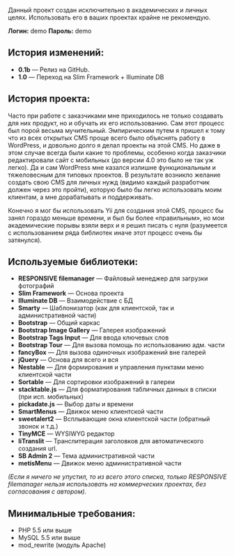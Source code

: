 Данный проект создан исключительно в академических и личных целях. Использовать его в ваших проектах крайне не рекомендую.

<b>Логин:</b> demo <b>Пароль:</b> demo

<h2>История изменений:</h2>
<ul>
<li><b>0.1b</b> — Релиз на GitHub.</li>
<li><b>1.0</b> — Переход на Slim Framework + Illuminate DB</li>
</ul>

<h2>История проекта:</h2>

Часто при работе с заказчиками мне приходилось не только создавать для них продукт, но и обучать их его использованию. Сам этот процесс был порой весьма мучительный. Эмпирическим путем я пришел к тому что из всех открытых CMS проще всего было объяснять работу в WordPress, и довольно долго я делал проекты на этой CMS. Но даже в этом случае всегда были какие то проблемы, особенно когда заказчики редактировали сайт с мобильных (до версии 4.0 это было не так уж легко). Да и сам  WordPress мне казался излишне функциональным и тяжеловесным для типовых проектов. В результате возникло желание создать свою CMS для личных нужд (видимо каждый разработчик должен через это пройти), которую было бы легко использовать моим клиентам, а мне дорабатывать и поддерживать. 

Конечно я мог бы использовать Yii для создания этой CMS, процесс бы занял гораздо меньше времени, и был бы более «правильным», но мои академические порывы взяли верх и я решил  писать с нуля (разумеется с использованием ряда библиотек иначе этот процесс очень бы затянулся). 


<h2>Используемые библиотеки:</h2>

<ul>
<li><b>RESPONSIVE filemanager</b> — Файловый менеджер для загрузки фотографий</li>
<li><b>Slim Framework</b> — Основа проекта</li>
<li><b>Illuminate DB</b> — Взаимодействие с БД</li>
<li><b>Smarty</b> — Шаблонизатор (как для клиентской, так и административной части)</li>
<li><b>Bootstrap</b> — Общий каркас</li>
<li><b>Bootstrap Image Gallery</b> — Галерея изображений</li>
<li><b>Bootstrap Tags Input</b> — Для ввода ключевых слов</li>
<li><b>Bootstrap Tour</b> — Для вызова помощь по использованию адм. части</li>
<li><b>fancyBox</b> — Для вызова одиночных изображений вне галерей</li>
<li><b>jQuery</b> — Основа для всего и вся</li>
<li><b>Nestable</b> — Для формирования и управления пунктами меню клиентской части</li>
<li><b>Sortable</b> — Для сортировки изображений в галереи</li>
<li><b>stacktable.js</b> — Для форматирования табличных данных в списки (при исп. мобильных)</li>
<li><b>pickadate.js</b> — Выбор даты и времени</li>
<li><b>SmartMenus</b> — Движок меню клиентской части</li>
<li><b>sweetalert2</b> — Всплывающие окна клиентской части (обратный звонок и т.д.)</li>
<li><b>TinyMCE</b> — WYSIWYG редактор</li>
<li><b>liTranslit</b> — Транслитерация заголовков для автоматического создания url.</li>
<li><b>SB Admin 2</b> — Тема административной части</li>
<li><b>metisMenu</b> — Движок меню административной части</li>
</ul>

<i>(Если я ничего не упустил, то из всего этого списка, только RESPONSIVE filemanager нельзя использовать на коммерческих проектах, без согласования с автором).</i>

<h2>Минимальные требования:</h2>
<ul>
<li>PHP 5.5 или выше</li>
<li>MySQL 5.5 или выше</li>
<li>mod_rewrite (модуль Apache)</li>
</ul>
